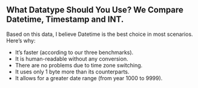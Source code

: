 ## What Datatype Should You Use? We Compare Datetime, Timestamp and INT.

Based on this data, I believe Datetime is the best choice in most scenarios. Here’s why:

- It’s faster (according to our three benchmarks).
- It is human-readable without any conversion.
- There are no problems due to time zone switching.
- It uses only 1 byte more than its counterparts.
- It allows for a greater date range (from year 1000 to 9999).


